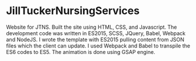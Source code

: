 # JillTuckerNursingServices
Website for JTNS. Built the site using HTML, CSS, and Javascript. The development code was written in ES2015, SCSS, JQuery, Babel, Webpack and NodeJS. I wrote the template with ES2015 pulling content from JSON files which the client can update. I used Webpack and Babel to transpile the ES6 codes to ES5. The animation is done using GSAP engine.
